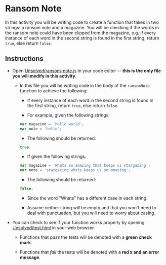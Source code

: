 # Ransom Note

In this activity you will be writing code to create a function that takes in two strings: a ransom note and a magazine. You will be checking if the words in the ransom note could have been clipped from the magazine, e.g. if every instance of each word in the second string is found in the first string, return `true`, else return `false`.

## Instructions

- Open [Unsolved/ransom-note.js](Unsolved/ransom-note.js) in your code editor -- **this is the only file you will modify in this activity.**

  - In this file you will be writing code in the body of the `ransomNote` function to achieve the following:

    - If every instance of each word in the second string is found in the first string, return `true`, else return `false`.

    - For example, given the following strings:

    ```js
    var magazine = 'hello world';
    var note = 'hello';
    ```

    - The following should be returned:

    ```js
    true;
    ```

    - If given the following strings:

    ```js
    var magazine = 'Whats so amazing that keeps us stargazing';
    var note = 'stargazing whats keeps us so amazing';
    ```

    - The following should be returned:

    ```js
    false;
    ```

    - Since the word "Whats" has a different case in each string.

    - Assume neither string will be empty and that you won't need to deal with punctuation, but you will need to worry about casing.

- You can check to see if your function works properly by opening [Unsolved/test.html](Unsolved/test.html) in your web browser.

  - Functions that _pass_ the tests will be denoted with a **green check mark**.

  - Functions that _fail_ the tests will be denoted with a **red x and an error message**.

